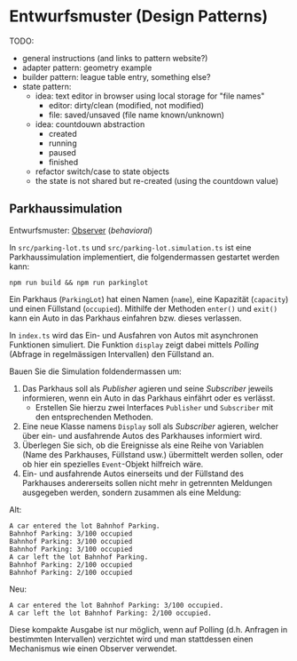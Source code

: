 # Entwurfsmuster (Design Patterns)

TODO:

- general instructions (and links to pattern website?)
- adapter pattern: geometry example
- builder pattern: league table entry, something else?
- state pattern:
    - idea: text editor in browser using local storage for "file names"
        - editor: dirty/clean (modified, not modified)
        - file: saved/unsaved (file name known/unknown)
    - idea: countdouwn abstraction
        - created
        - running
        - paused
        - finished
    - refactor switch/case to state objects
    - the state is not shared but re-created (using the countdown value)

## Parkhaussimulation

Entwurfsmuster: [Observer](https://refactoring.guru/design-patterns/observer) (_behavioral_)

In `src/parking-lot.ts` und `src/parking-lot.simulation.ts` ist eine Parkhaussimulation implementiert, die folgendermassen gestartet werden kann:

    npm run build && npm run parkinglot

Ein Parkhaus (`ParkingLot`) hat einen Namen (`name`), eine Kapazität (`capacity`) und einen Füllstand (`occupied`). Mithilfe der Methoden `enter()` und `exit()` kann ein Auto in das Parkhaus einfahren bzw. dieses verlassen.

In `index.ts` wird das Ein- und Ausfahren von Autos mit asynchronen Funktionen simuliert. Die Funktion `display` zeigt dabei mittels _Polling_ (Abfrage in regelmässigen Intervallen) den Füllstand an.

Bauen Sie die Simulation foldendermassen um:

1. Das Parkhaus soll als _Publisher_ agieren und seine _Subscriber_ jeweils informieren, wenn ein Auto in das Parkhaus einfährt oder es verlässt.
    - Erstellen Sie hierzu zwei Interfaces `Publisher` und `Subscriber` mit den entsprechenden Methoden.
2. Eine neue Klasse namens `Display` soll als _Subscriber_ agieren, welcher über ein- und ausfahrende Autos des Parkhauses informiert wird.
3. Überlegen Sie sich, ob die Ereignisse als eine Reihe von Variablen (Name des Parkhauses, Füllstand usw.) übermittelt werden sollen, oder ob hier ein spezielles `Event`-Objekt hilfreich wäre.
4. Ein- und ausfahrende Autos einerseits und der Füllstand des Parkhauses andererseits sollen nicht mehr in getrennten Meldungen ausgegeben werden, sondern zusammen als eine Meldung:

Alt:

    A car entered the lot Bahnhof Parking.
    Bahnhof Parking: 3/100 occupied
    Bahnhof Parking: 3/100 occupied
    Bahnhof Parking: 3/100 occupied
    A car left the lot Bahnhof Parking.
    Bahnhof Parking: 2/100 occupied
    Bahnhof Parking: 2/100 occupied

Neu:

    A car entered the lot Bahnhof Parking: 3/100 occupied.
    A car left the lot Bahnhof Parking: 2/100 occupied.

Diese kompakte Ausgabe ist nur möglich, wenn auf Polling (d.h. Anfragen in
bestimmten Intervallen) verzichtet wird und man stattdessen einen Mechanismus
wie einen Observer verwendet.
